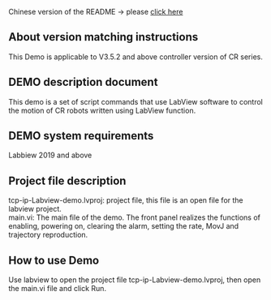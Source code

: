 Chinese version of the README -> please [click here](./README.md)

## About version matching instructions
This Demo is applicable to V3.5.2 and above controller version of CR series.

## DEMO description document

This demo is a set of script commands that use LabView software to control the motion of CR robots written using LabView function.

## DEMO system requirements

Labbiew 2019 and above

## Project file description

tcp-ip-Labview-demo.lvproj: project file, this file is an open file for the labview project.  
main.vi: The main file of the demo. The front panel realizes the functions of enabling, powering on, clearing the alarm, setting the rate, MovJ and trajectory reproduction.

## How to use Demo

Use labview to open the project file tcp-ip-Labview-demo.lvproj, then open the main.vi file and click Run.